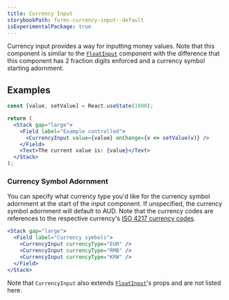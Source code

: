 ```yaml
---
title: Currency Input
storybookPath: forms-currency-input--default
isExperimentalPackage: true
---
```


Currency input provides a way for inputting money values. Note that this
component is similar to the [`FloatInput`](/package/float-input) component with
the difference that this component has 2 fraction digits enforced and a currency
symbol starting adornment.

## Examples

```jsx live
const [value, setValue] = React.useState(1000);

return (
  <Stack gap="large">
    <Field label="Example controlled">
      <CurrencyInput value={value} onChange={v => setValue(v)} />
    </Field>
    <Text>The current value is: {value}</Text>
  </Stack>
);
```

### Currency Symbol Adornment

You can specify what currency type you'd like for the currency symbol adornment
at the start of the input component. If unspecified, the currency symbol
adornment will default to AUD. Note that the currency codes are references to
the respective currency's
[ISO 4217 currency codes](https://www.iso.org/iso-4217-currency-codes.html).

```jsx live
<Stack gap="large">
  <Field label="Currency symbols">
    <CurrencyInput currencyType="EUR" />
    <CurrencyInput currencyType="RMB" />
    <CurrencyInput currencyType="KRW" />
  </Field>
</Stack>
```

<PropsTable displayName="CurrencyInput" />

Note that `CurrencyInput` also extends [`FloatInput`](/package/float-input)'s
props and are not listed here.

[currency-symbol-type]:
  https://github.com/brighte-labs/spark-web/blob/56249831f3013f4e070eb7b4633447a29cea4ebb/packages/currency-input/src/currencySymbolMap.ts
[data-attribute-map]:
  https://github.com/brighte-labs/spark-web/blob/e7f6f4285b4cfd876312cc89fbdd094039aa239a/packages/utils/src/internal/buildDataAttributes.ts#L1
